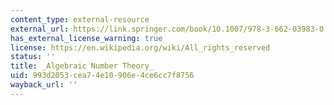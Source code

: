 ```yaml
---
content_type: external-resource
external_url: https://link.springer.com/book/10.1007/978-3-662-03983-0
has_external_license_warning: true
license: https://en.wikipedia.org/wiki/All_rights_reserved
status: ''
title: _Algebraic Number Theory_
uid: 993d2053-cea7-4e10-906e-4ce6cc7f8756
wayback_url: ''
---
```

